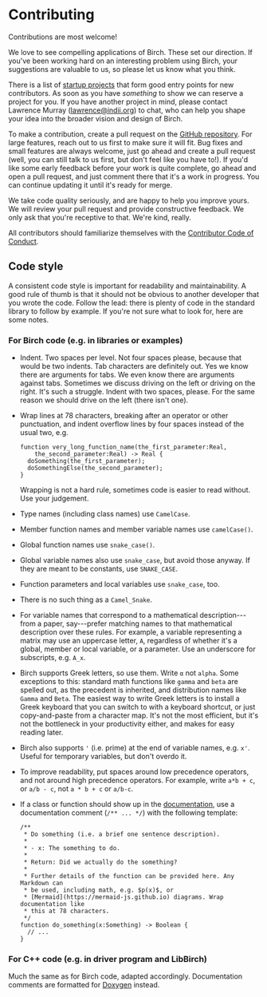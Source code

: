 # Contributing

Contributions are most welcome!

We love to see compelling applications of Birch. These set our direction. If you've been working hard on an interesting problem using Birch, your suggestions are valuable to us, so please let us know what you think.

There is a list of [startup projects](https://github.com/lawmurray/Birch/labels/startup%20project) that form good entry points for new contributors. As soon as you have *something* to show we can reserve a project for you. If you have another project in mind, please contact Lawrence Murray (lawrence@indii.org) to chat, who can help you shape your idea into the broader vision and design of Birch.

To make a contribution, create a pull request on the [GitHub repository](https://github.com/lawmurray/Birch). For large features, reach out to us first to make sure it will fit. Bug fixes and small features are always welcome, just go ahead and create a pull request (well, you can still talk to us first, but don't feel like you have to!). If you'd like some early feedback before your work is quite complete, go ahead and open a pull request, and just comment there that it's a work in progress. You can continue updating it until it's ready for merge.

We take code quality seriously, and are happy to help you improve yours. We will review your pull request and provide constructive feedback. We only ask that you're receptive to that. We're kind, really.

All contributors should familiarize themselves with the [Contributor Code of Conduct](CODE_OF_CONDUCT.md).

## Code style

A consistent code style is important for readability and maintainability. A good rule of thumb is that it should not be obvious to another developer that you wrote the code. Follow the lead: there is plenty of code in the standard library to follow by example. If you're not sure what to look for, here are some notes.

### For Birch code (e.g. in libraries or examples)

* Indent. Two spaces per level. Not four spaces please, because that would be two indents. Tab characters are definitely out. Yes we know there are arguments for tabs. We even know there are arguments against tabs. Sometimes we discuss driving on the left or driving on the right. It's such a struggle. Indent with two spaces, please. For the same reason we should drive on the left (there isn't one).

* Wrap lines at 78 characters, breaking after an operator or other punctuation, and indent overflow lines by four spaces instead of the usual two, e.g.

  ```
  function very_long_function_name(the_first_parameter:Real,
      the_second_parameter:Real) -> Real {
    doSomething(the_first_parameter);
    doSomethingElse(the_second_parameter);
  }
  ```

  Wrapping is not a hard rule, sometimes code is easier to read without. Use your judgement.

* Type names (including class names) use `CamelCase`.

* Member function names and member variable names use `camelCase()`.

* Global function names use `snake_case()`.

* Global variable names also use `snake_case`, but avoid those anyway. If they are meant to be constants, use `SNAKE_CASE`.

* Function parameters and local variables use `snake_case`, too.

* There is no such thing as a `Camel_Snake`.

* For variable names that correspond to a mathematical description---from a paper, say---prefer matching names to that mathematical description over these rules. For example, a variable representing a matrix may use an uppercase letter, `A`, regardless of whether it's a global, member or local variable, or a parameter. Use an underscore for subscripts, e.g. `A_x`.

* Birch supports Greek letters, so use them. Write `α` not `alpha`. Some exceptions to this: standard math functions like `gamma` and `beta` are spelled out, as the precedent is inherited, and distribution names like `Gamma` and `Beta`. The easiest way to write Greek letters is to install a Greek keyboard that you can switch to with a keyboard shortcut, or just copy-and-paste from a character map. It's not the most efficient, but it's not the bottleneck in your productivity either, and makes for easy reading later.

* Birch also supports `'`  (i.e. prime) at the end of variable names, e.g. `x'`. Useful for temporary variables, but don't overdo it.

* To improve readability, put spaces around low precedence operators, and not around high precedence operators. For example, write `a*b + c`, or `a/b - c`, not `a * b + c` or `a/b-c`.

* If a class or function should show up in the [documentation](https://docs.birch.sh), use a documentation comment (`/** ... */`) with the following template:

  ```
  /**
   * Do something (i.e. a brief one sentence description).
   *
   * - x: The something to do.
   *
   * Return: Did we actually do the something?
   *
   * Further details of the function can be provided here. Any Markdown can
   * be used, including math, e.g. $p(x)$, or
   * [Mermaid](https://mermaid-js.github.io) diagrams. Wrap documentation like
   * this at 78 characters.
   */
  function do_something(x:Something) -> Boolean {
    // ...
  }
  ```

### For C++ code (e.g. in driver program and LibBirch)

Much the same as for Birch code, adapted accordingly. Documentation comments are formatted for [Doxygen](https://www.doxygen.nl) instead.
